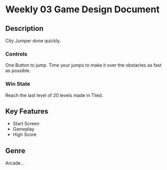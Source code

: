 # Weekly 03 Game Design Document


## Description

City Jumper done quickly.

### Controls

One Button to jump.  Time your jumps to make it over the obstacles as fast as possible.

### Win State

Reach the last level of 20 levels made in Tiled.

## Key Features

* Start Screen
* Gameplay
* High Score

## Genre

Arcade...

